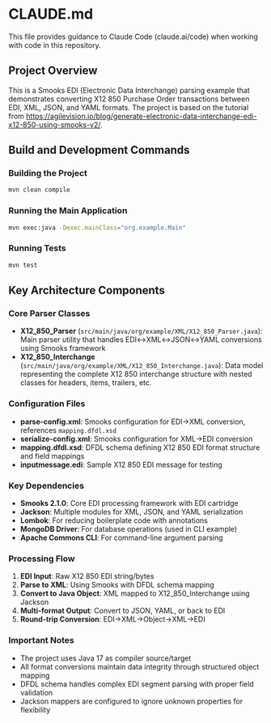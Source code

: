 # CLAUDE.md

This file provides guidance to Claude Code (claude.ai/code) when working with code in this repository.

## Project Overview

This is a Smooks EDI (Electronic Data Interchange) parsing example that demonstrates converting X12 850 Purchase Order transactions between EDI, XML, JSON, and YAML formats. The project is based on the tutorial from https://agilevision.io/blog/generate-electronic-data-interchange-edi-x12-850-using-smooks-v2/.

## Build and Development Commands

### Building the Project
```bash
mvn clean compile
```

### Running the Main Application
```bash
mvn exec:java -Dexec.mainClass="org.example.Main"
```

### Running Tests
```bash
mvn test
```

## Key Architecture Components

### Core Parser Classes
- **X12_850_Parser** (`src/main/java/org/example/XML/X12_850_Parser.java`): Main parser utility that handles EDI↔XML↔JSON↔YAML conversions using Smooks framework
- **X12_850_Interchange** (`src/main/java/org/example/XML/X12_850_Interchange.java`): Data model representing the complete X12 850 interchange structure with nested classes for headers, items, trailers, etc.

### Configuration Files
- **parse-config.xml**: Smooks configuration for EDI→XML conversion, references `mapping.dfdl.xsd`
- **serialize-config.xml**: Smooks configuration for XML→EDI conversion
- **mapping.dfdl.xsd**: DFDL schema defining X12 850 EDI format structure and field mappings
- **inputmessage.edi**: Sample X12 850 EDI message for testing

### Key Dependencies
- **Smooks 2.1.0**: Core EDI processing framework with EDI cartridge
- **Jackson**: Multiple modules for XML, JSON, and YAML serialization
- **Lombok**: For reducing boilerplate code with annotations
- **MongoDB Driver**: For database operations (used in CLI example)
- **Apache Commons CLI**: For command-line argument parsing

### Processing Flow
1. **EDI Input**: Raw X12 850 EDI string/bytes
2. **Parse to XML**: Using Smooks with DFDL schema mapping
3. **Convert to Java Object**: XML mapped to X12_850_Interchange using Jackson
4. **Multi-format Output**: Convert to JSON, YAML, or back to EDI
5. **Round-trip Conversion**: EDI→XML→Object→XML→EDI

### Important Notes
- The project uses Java 17 as compiler source/target
- All format conversions maintain data integrity through structured object mapping
- DFDL schema handles complex EDI segment parsing with proper field validation
- Jackson mappers are configured to ignore unknown properties for flexibility